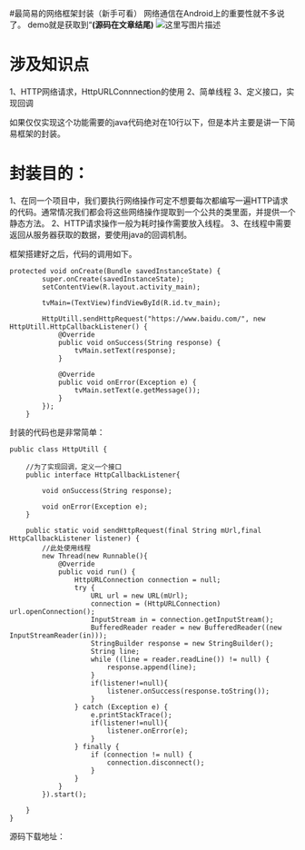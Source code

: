 #最简易的网络框架封装（新手可看）
网络通信在Android上的重要性就不多说了。 demo就是获取到“**(源码在文章结尾)** <img src="https://raw.githubusercontent.com/Double2hao/xujiajia_blog/main/img/16209910631710.png " alt="这里写图片描述">

# 涉及知识点

1、HTTP网络请求，HttpURLConnnection的使用 2、简单线程 3、定义接口，实现回调

如果仅仅实现这个功能需要的java代码绝对在10行以下，但是本片主要是讲一下简易框架的封装。

# 封装目的：

1、在同一个项目中，我们要执行网络操作可定不想要每次都编写一遍HTTP请求的代码。通常情况我们都会将这些网络操作提取到一个公共的类里面，并提供一个静态方法。 2、HTTP请求操作一般为耗时操作需要放入线程。 3、在线程中需要返回从服务器获取的数据，要使用java的回调机制。

框架搭建好之后，代码的调用如下。

```
protected void onCreate(Bundle savedInstanceState) {
        super.onCreate(savedInstanceState);
        setContentView(R.layout.activity_main);

        tvMain=(TextView)findViewById(R.id.tv_main);

        HttpUtill.sendHttpRequest("https://www.baidu.com/", new HttpUtill.HttpCallbackListener() {
            @Override
            public void onSuccess(String response) {
                tvMain.setText(response);
            }

            @Override
            public void onError(Exception e) {
                tvMain.setText(e.getMessage());
            }
        });
    }

```

封装的代码也是非常简单：

```
public class HttpUtill {

    //为了实现回调，定义一个接口
    public interface HttpCallbackListener{

        void onSuccess(String response);

        void onError(Exception e);
    }

    public static void sendHttpRequest(final String mUrl,final HttpCallbackListener listener) {
        //此处使用线程
        new Thread(new Runnable(){
            @Override
            public void run() {
                HttpURLConnection connection = null;
                try {
                    URL url = new URL(mUrl);
                    connection = (HttpURLConnection) url.openConnection();
                    InputStream in = connection.getInputStream();
                    BufferedReader reader = new BufferedReader((new InputStreamReader(in)));
                    StringBuilder response = new StringBuilder();
                    String line;
                    while ((line = reader.readLine()) != null) {
                        response.append(line);
                    }
                    if(listener!=null){
                        listener.onSuccess(response.toString());
                    }
                } catch (Exception e) {
                    e.printStackTrace();
                    if(listener!=null){
                        listener.onError(e);
                    }
                } finally {
                    if (connection != null) {
                        connection.disconnect();
                    }
                }
            }
        }).start();

    }
}

```

源码下载地址：